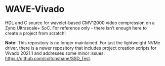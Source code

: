 # WAVE-Vivado
HDL and C source for wavelet-based CMV12000 video compression on a Zynq Ultrascale+ SoC. For reference only - there isn't enough here to create a project from scratch!

**Note:** This repository is no longer maintained. For just the lightweight NVMe driver, there is a newer repository that includes project creation scripts for Vivado 2021.1 and addresses some minor issues: https://github.com/coltonshane/SSD_Test.
